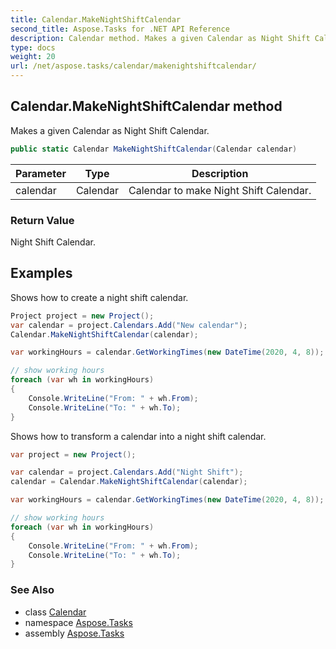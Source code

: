 ```yaml
---
title: Calendar.MakeNightShiftCalendar
second_title: Aspose.Tasks for .NET API Reference
description: Calendar method. Makes a given Calendar as Night Shift Calendar
type: docs
weight: 20
url: /net/aspose.tasks/calendar/makenightshiftcalendar/
---
```

## Calendar.MakeNightShiftCalendar method

Makes a given Calendar as Night Shift Calendar.

```csharp
public static Calendar MakeNightShiftCalendar(Calendar calendar)
```

| Parameter | Type | Description |
| --- | --- | --- |
| calendar | Calendar | Calendar to make Night Shift Calendar. |

### Return Value

Night Shift Calendar.

## Examples

Shows how to create a night shift calendar.

```csharp
Project project = new Project();
var calendar = project.Calendars.Add("New calendar");
Calendar.MakeNightShiftCalendar(calendar);

var workingHours = calendar.GetWorkingTimes(new DateTime(2020, 4, 8));

// show working hours
foreach (var wh in workingHours)
{
    Console.WriteLine("From: " + wh.From);
    Console.WriteLine("To: " + wh.To);
}
```

Shows how to transform a calendar into a night shift calendar.

```csharp
var project = new Project();

var calendar = project.Calendars.Add("Night Shift");
calendar = Calendar.MakeNightShiftCalendar(calendar);

var workingHours = calendar.GetWorkingTimes(new DateTime(2020, 4, 8));

// show working hours
foreach (var wh in workingHours)
{
    Console.WriteLine("From: " + wh.From);
    Console.WriteLine("To: " + wh.To);
}
```

### See Also

* class [Calendar](../)
* namespace [Aspose.Tasks](../../calendar/)
* assembly [Aspose.Tasks](../../../)


